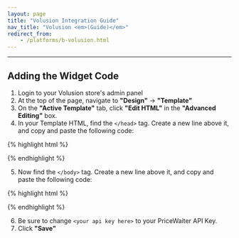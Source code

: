 ```yaml
---
layout: page
title: "Volusion Integration Guide"
nav_title: "Volusion <em>(Guide)</em>"
redirect_from:
    - /platforms/b-volusion.html
---
```


* * *

## Adding the Widget Code

1. Login to your Volusion store's admin panel
2. At the top of the page, navigate to __"Design"__ -> __"Template"__
3. On the __"Active Template"__ tab, click __"Edit HTML"__ in the __"Advanced Editing"__ box.
4. In your Template HTML, find the `</head>` tag. Create a new line above it, and copy and paste the following code:

{% highlight html %}
<!-- Begin PriceWaiter code -->
<script type="text/javascript">
var PriceWaiterOptions = {
	product: {},
	button: {
	    size: 'lg' // or 'sm'
	},
	onLoad: function() {
		//onload product data
		PriceWaiter.setSKU($("span.product_code").html());
		PriceWaiter.setProduct($("span[itemprop=name]").html());
		var price = $("span[itemprop=price]").html();
		if(price) {
			price = price.replace(/[$,]+/g, "");
		} else {
			price = 0;
		}
		PriceWaiter.setPrice(parseFloat(price));
		var prodImg = document.getElementsByClassName('vCSS_img_product_photo');
		if(prodImg.length > 0) {
			PriceWaiter.setProductImage(prodImg[0].src);
		}
		//onload product options
		var selects = $('#vCSS_mainform select');
		for(var i=0; i < selects.length; i++) {
			var selectName = selects[i].name.replace(/SELECT.*_/g, "");
			var selectVal = selects[i].options[selects[i].selectedIndex].innerHTML;
			PriceWaiter.setProductOption(selectName, selectVal);
		}
		//tiny bit of styling
		var br = $('<br />');
		br.insertBefore($('iframe'));
		$('iframe').css('padding-top', '7px');
	}
};
</script>
<!-- End PriceWaiter code -->
{% endhighlight %}

<ol start="5">
    <li>Now find the <code>&lt;/body&gt;</code> tag. Create a new line above it, and copy and paste the following code:</li>
</ol>

{% highlight html %}
<!-- Begin PriceWaiter code -->
<script type="text/javascript">
(function () {
    if(document.getElementById('no_pricewaiter')) {
		return false;
    } else {
		var checkExist = setInterval(function() {
			if(document.getElementsByName('btnaddtocart') != null) {
				clearInterval(checkExist);
				var pwbutton = $('<span>', {id: 'pricewaiter'});
				pwbutton.insertAfter($('[name=btnaddtocart]'));
			}
		}, 200);
    }
})();
if(typeof change_option != 'undefined') {
	var orig_change_option = change_option;
	change_option = function(arg_selectbox, arg_optionid) {
		//set select and radio options
		var selectBox = document.getElementsByName(arg_selectbox)[0];
		var selectBoxId = arg_selectbox.replace(/SELECT.*_/g, "");
		var selectedValue = null;
		if(selectBox.type == 'radio') {
			var selectedRadioBtn = $('input[name=' + arg_selectbox + ']:checked')[0];
			var radioBtns = $('input[name=' + arg_selectbox + ']:checked').parent()[0].childNodes;
			for(var i=0; i<radioBtns.length; i++) {
				if(radioBtns[i] == selectedRadioBtn) {
					selectedValue = radioBtns[i+1].nodeValue.trim();
				}
			}
		} else {
			selectedValue = selectBox.options[selectBox.selectedIndex].innerHTML;
		}
		PriceWaiter.setProductOption(selectBoxId, selectedValue);
		//set price
		var priceRegex = /Add ([$,.0-9]+)/g;
		var match = priceRegex.exec(selectedValue);
		if(match != null) {
			var basePrice = parseFloat($("span[itemprop=price]").html().replace(/[$,]+/g, ""));
			PriceWaiter.setPrice(basePrice + parseFloat(match[1].replace(/[$,]+/g, "")));
		}
		//do original function
		return orig_change_option(arg_selectbox, arg_optionid);
	}
}
</script>
<script src="https://widget.pricewaiter.com/script/<your api key here>.js" async></script>
<!-- End PriceWaiter code -->
{% endhighlight %}

<ol start="6">
    <li>Be sure to change <code>&lt;your api key here&gt;</code> to your PriceWaiter API Key.</li>
    <li>Click <strong>"Save"</strong></li>
</ol>

